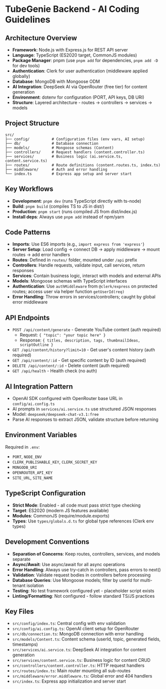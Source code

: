 # TubeGenie Backend - AI Coding Guidelines

## Architecture Overview
- **Framework**: Node.js with Express.js for REST API server
- **Language**: TypeScript (ES2020 target, CommonJS modules)
- **Package Manager**: pnpm (use `pnpm add` for dependencies, `pnpm add -D` for dev tools)
- **Authentication**: Clerk for user authentication (middleware applied globally)
- **Database**: MongoDB with Mongoose ODM
- **AI Integration**: DeepSeek AI via OpenRouter (free tier) for content generation
- **Environment**: dotenv for configuration (PORT, API keys, DB URI)
- **Structure**: Layered architecture - routes → controllers → services → models

## Project Structure
```
src/
├── config/          # Configuration files (env vars, AI setup)
├── db/              # Database connection
├── models/          # Mongoose schemas (Content)
├── controllers/     # Request handlers (content.controller.ts)
├── services/        # Business logic (ai.service.ts, content.service.ts)
├── routes/          # Route definitions (content.routes.ts, index.ts)
├── middleware/      # Auth and error handling
└── index.ts         # Express app setup and server start
```

## Key Workflows
- **Development**: `pnpm dev` (runs TypeScript directly with ts-node)
- **Build**: `pnpm build` (compiles TS to JS in dist/)
- **Production**: `pnpm start` (runs compiled JS from dist/index.js)
- **Install deps**: Always use `pnpm add` instead of npm/yarn

## Code Patterns
- **Imports**: Use ES6 imports (e.g., `import express from 'express'`)
- **Server Setup**: Load config → connect DB → apply middleware → mount routes → add error handlers
- **Routes**: Defined in `routes/` folder, mounted under `/api` prefix
- **Controllers**: Handle requests, validate input, call services, return responses
- **Services**: Contain business logic, interact with models and external APIs
- **Models**: Mongoose schemas with TypeScript interfaces
- **Authentication**: Use `authMiddleware` from `@clerk/express` on protected routes; access user via helper function `getUserId(req)`
- **Error Handling**: Throw errors in services/controllers; caught by global error middleware

## API Endpoints
- `POST /api/content/generate` - Generate YouTube content (auth required)
  - Request: `{ "topic": "your topic here" }`
  - Response: `{ titles, description, tags, thumbnailIdeas, scriptOutline }`
- `GET /api/content/history?limit=10` - Get user's content history (auth required)
- `GET /api/content/:id` - Get specific content by ID (auth required)
- `DELETE /api/content/:id` - Delete content (auth required)
- `GET /api/health` - Health check (no auth)

## AI Integration Pattern
- OpenAI SDK configured with OpenRouter base URL in `config/ai.config.ts`
- AI prompts in `services/ai.service.ts` use structured JSON responses
- Model: `deepseek/deepseek-chat-v3.1:free`
- Parse AI responses to extract JSON, validate structure before returning

## Environment Variables
Required in `.env`:
- `PORT`, `NODE_ENV`
- `CLERK_PUBLISHABLE_KEY`, `CLERK_SECRET_KEY`
- `MONGODB_URI`
- `OPENROUTER_API_KEY`
- `SITE_URL`, `SITE_NAME`

## TypeScript Configuration
- **Strict Mode**: Enabled - all code must pass strict type checking
- **Target**: ES2020 (modern JS features available)
- **Modules**: CommonJS (require/module.exports)
- **Types**: Use `types/globals.d.ts` for global type references (Clerk env types)

## Development Conventions
- **Separation of Concerns**: Keep routes, controllers, services, and models separate
- **Async/Await**: Use async/await for all async operations
- **Error Handling**: Always use try-catch in controllers, pass errors to next()
- **Validation**: Validate request bodies in controllers before processing
- **Database Queries**: Use Mongoose models; filter by userId for multi-tenant isolation
- **Testing**: No test framework configured yet - placeholder script exists
- **Linting/Formatting**: Not configured - follow standard TS/JS practices

## Key Files
- `src/config/index.ts`: Central config with env validation
- `src/config/ai.config.ts`: OpenAI client setup for OpenRouter
- `src/db/connection.ts`: MongoDB connection with error handling
- `src/models/Content.ts`: Content schema (userId, topic, generated fields, timestamps)
- `src/services/ai.service.ts`: DeepSeek AI integration for content generation
- `src/services/content.service.ts`: Business logic for content CRUD
- `src/controllers/content.controller.ts`: HTTP request handlers
- `src/routes/index.ts`: Main router mounting all sub-routes
- `src/middleware/error.middleware.ts`: Global error and 404 handlers
- `src/index.ts`: Express app initialization and server start